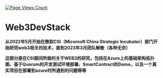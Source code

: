 [![Page Views Count](https://badges.toozhao.com/badges/01GSFZ458MZYX25P1GPRPV7VCV/green.svg)](https://badges.toozhao.com/stats/01GSFZ458MZYX25P1GPRPV7VCV "View Count")

# Web3DevStack

**<p>从2022年5月开始在微软CSI（Micorosft China Strategic Incubator）部门开始研究web3相关的技术，直到2023年3月团队解散（各种无奈）</p>**

**<p>这部分是在CSI期间所做的关于WEB3的研究，包括在Azure上的基础架构拓扑图、基于Quorum的开发测试环境部署、SmartContract的Demo，以及一个真实项目在部署到azure时所遇到的问题等等</p>**